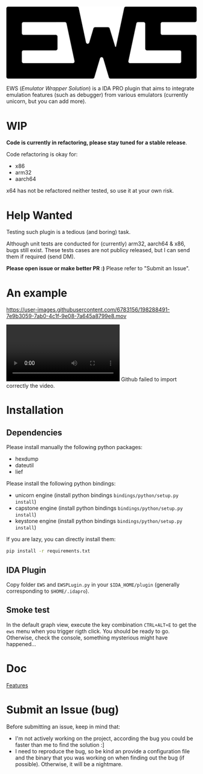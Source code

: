 ![c](EWS/doc/img/Logo_EWS.png) 

 
 
 
EWS (*Emulator Wrapper Solution*)  is a IDA PRO plugin that aims to integrate emulation features (such as debugger) 
from various emulators (currently unicorn, but you can add more). 

# WIP 

**Code is currently in refactoring, please stay tuned for a stable release**. 

Code refactoring is okay for: 

- x86
- arm32
- aarch64

x64 has not be refactored neither tested, so use it at your own risk.


# Help Wanted

Testing such plugin is a tedious (and boring) task. 

Although unit tests are conducted for (currently) arm32, aarch64 & x86, 
bugs still exist. These tests cases are not publicy released, but I can send them 
if required (send DM). 

**Please open issue or make better PR :)**
Please refer to "Submit an Issue".

# An example 

https://user-images.githubusercontent.com/6783156/198288491-7e9b3059-7ab0-4c1f-9e08-7a645a8799e8.mov

![Working Video](EWS/doc/img/EWS_basic_usage.mov) Github failed to import correctly the video. 

# Installation 

## Dependencies

Please install manually the following python packages: 

- hexdump   
- dateutil 
- lief

Please install the following python bindings: 

- unicorn engine (install python bindings `bindings/python/setup.py install`)
- capstone engine (install python bindings `bindings/python/setup.py install`)
- keystone engine (install python bindings `bindings/python/setup.py install`)

If you are lazy, you can directly install them: 

```sh 
pip install -r requirements.txt
```

## IDA Plugin

Copy folder `EWS` and `EWSPLugin.py` in your `$IDA_HOME/plugin` (generally corresponding to `$HOME/.idapro`).

## Smoke test

In the default graph view, execute the key combination `CTRL+ALT+E` to get the `ews` menu when you trigger
rigth click. 
You should be ready to go. 
Otherwise, check the console, something mysterious might have happened...


# Doc

[Features](EWS/doc/features.md)

# Submit an Issue (bug) 

Before submitting an issue, keep in mind that: 

- I'm not actively working on the project, according the bug you could be faster than me to find the solution :]
- I need to reproduce the bug, so be kind an provide a configuration file and the binary that you was working on when finding out the bug (if possible). Otherwise, it will be a nightmare. 
